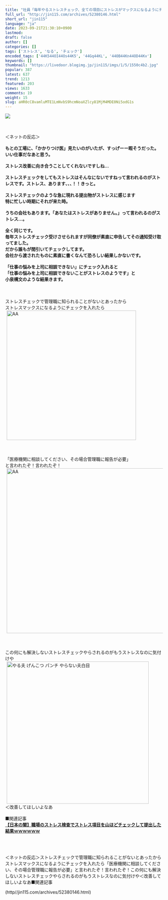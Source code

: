 ```yaml
---
title: "社員「毎年やるストレスチェック、全ての項目にストレスがマックスになるようにチェック入れたらどうなるんやろ」 → 結果ｗｗｗｗｗ "
full_url: "http://jin115.com/archives/52380146.html"
short_url: "jin115"
language: "ja"
date: 2023-09-21T21:30:10+0900
lastmod: 
draft: false
author: []
categories: []
tags: ['ストレス', 'なる', 'チェック']
encoded_tags: ['44K544OI44Os44K5', '44Gq44KL', '44OB44Kn44OD44Kv']
keywords: []
thumbnail: "https://livedoor.blogimg.jp/jin115/imgs/1/5/1550c4b2.jpg"
popular: 387
latest: 637
trend: 1213
featured: 203
views: 1633
comments: 19
weight: 15
slug: aHR0cC8vamluMTE1LmNvbS9hcmNoaXZlcy81MjM4MDE0Ni5odG1s
---
```


![](https://livedoor.blogimg.jp/jin115/imgs/1/5/1550c4b2.jpg)

<div><a name='more'></a> <br> <br> ＜ネットの反応＞<br> <br> <b>もとの工場に、「かかりつけ医」見たいのがいたが、すっげーー暇そうだった。いい仕事だなあと思う。</b><br> <br> <b>ストレス改善に向き合うことしてくれないですしね…</b><br> <br> <b>ストレスチェックをしてもストレスはそんなにないですねって言われるのがストレスです。ストレス、あります､､､！！きっと。</b><br> <b><br> ストレスチェックのような急に現れる提出物がストレスに感じます<br> 特に忙しい時期にそれが来た時。</b><br> <br> <b>うちの会社もあります。「あなたはストレスがありません。」って言われるのがストレス…。</b><br> <br> <b>全く同じです。<br> 毎年ストレスチェック受けさせられますが同僚が素直に申告してその通知受け取ってました。<br> だから誰もが間引いてチェックしてます。<br> 会社から渡されたものに素直に書くなんて恐ろしい結果しかないです。</b><br> <br> <b>「仕事の悩みを上司に相談できない」にチェック入れると<br> 「仕事の悩みを上司に相談できないことがストレスのようです」と<br> 小泉構文のような結果きます。</b><br> <br> <br> <br> ストレスチェックで管理職に知られることがないとあったから<br> ストレスマックスになるようにチェックを入れたら<br> <img src='https//livedoor.blogimg.jp/jin115/imgs/f/b/fb11dce6.gif' alt='AA' width='417' border='0' hspace='5' class='pict'><br> <br> <br> <br> 「医療機関に相談してください、その場合管理職に報告が必要」<br> と言われたぞ！言われたぞ！<br> <img src='https//livedoor.blogimg.jp/jin115/imgs/2/9/290880dd.gif' alt='AA' width='531' border='0' hspace='5' class='pict'><br> <br> <br> <br> この何にも解決しないストレスチェックやらされるのがもうストレスなのに気付けや<br> <img src='https//livedoor.blogimg.jp/jin115/imgs/0/a/0a973304.gif' alt='やる夫 げんこつ パンチ やらない夫白目' width='458' border='0' hspace='5' class='pict'><br> ＜改善してほしいよなあ<br> <br> ■関連記事<br> <a href='http//jin115.com/archives/52152725.html' target='_blank'><b>【日本の闇】職場のストレス検査でストレス項目を山ほどチェックして提出した結果ｗｗｗｗｗｗ</b></a><br> <br> <br> <br> <p>＜ネットの反応＞ストレスチェックで管理職に知られることがないとあったからストレスマックスになるようにチェックを入れたら「医療機関に相談してください、その場合管理職に報告が必要」と言われたぞ！言われたぞ！この何にも解決しないストレスチェックやらされるのがもうストレスなのに気付けや＜改善してほしいよなあ■関連記事</p></div>

(http//jin115.com/archives/52380146.html)

